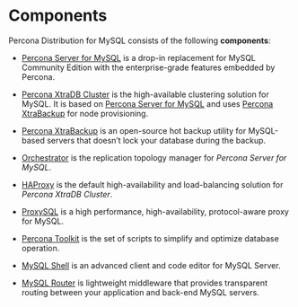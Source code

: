 # Components

<!--
Check the actual list of components for PDPS 8.1
-->

Percona Distribution for MySQL consists of the following **components**:


* [Percona Server for MySQL](https://www.percona.com/doc/percona-server/8.1/index.html) is a drop-in replacement for MySQL Community Edition with the enterprise-grade features embedded by Percona.


* [Percona XtraDB Cluster](https://www.percona.com/doc/percona-xtradb-cluster/8.0/index.html) is the high-available clustering solution for MySQL. It is based on [Percona Server for MySQL](https://www.percona.com/doc/percona-server/8.0/index.html) and uses [Percona XtraBackup](https://www.percona.com/doc/percona-xtrabackup/8.0/index.html) for node provisioning.


* [Percona XtraBackup](https://www.percona.com/doc/percona-xtrabackup/8.0/index.html) is an open-source hot backup utility for MySQL-based servers that doesn’t lock your database during the backup.


* [Orchestrator](https://github.com/openark/orchestrator) is the replication topology manager for *Percona Server for MySQL*.


* [HAProxy](http://www.haproxy.org/) is the default high-availability and load-balancing solution for *Percona XtraDB Cluster*.


* [ProxySQL](https://proxysql.com/) is a high performance, high-availability, protocol-aware proxy for MySQL.


* [Percona Toolkit](https://www.percona.com/doc/percona-toolkit/3.0/index.html) is the set of scripts to simplify and optimize database operation.


* [MySQL Shell](https://dev.mysql.com/doc/mysql-shell/8.0/en/) is an advanced client and code editor for MySQL Server.


* [MySQL Router](https://dev.mysql.com/doc/mysql-router/8.0/en/) is lightweight middleware that provides transparent routing between your application and back-end MySQL servers.
